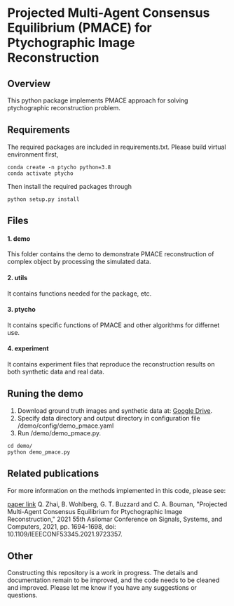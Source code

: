 # Projected Multi-Agent Consensus Equilibrium (PMACE) for Ptychographic Image Reconstruction

## Overview
This python package implements PMACE approach for solving ptychographic 
reconstruction problem. 

## Requirements
The required packages are included in requirements.txt. Please build virtual environment first,
```console
conda create -n ptycho python=3.8
conda activate ptycho
```
Then install the required packages through
```console
python setup.py install
```

## Files
#### 1. demo <br/>
This folder contains the demo to demonstrate PMACE reconstruction of complex object by processing the simulated data.
#### 2. utils <br/>
It contains functions needed for the package, etc. 
#### 3. ptycho <br/>
It contains specific functions of PMACE and other algorithms for differnet use. 
#### 4. experiment <br/>
It contains experiment files that reproduce the reconstruction results on both synthetic data and real data.


## Runing the demo
1. Download ground truth images and synthetic data at: [Google Drive](https://drive.google.com/drive/folders/1feA5LdkEjVJhqhyFRu7ErgqwKa9Nbkxp?usp=sharing).
2. Specify data directory and output directory in configuration file /demo/config/demo_pmace.yaml
3. Run /demo/demo_pmace.py.
```console
cd demo/
python demo_pmace.py
```

## Related publications
For more information on the methods implemented in this code, please see:

[paper link](https://ieeexplore.ieee.org/document/9723357)
Q. Zhai, B. Wohlberg, G. T. Buzzard and C. A. Bouman, "Projected Multi-Agent Consensus Equilibrium for Ptychographic Image Reconstruction," 2021 55th Asilomar Conference on Signals, Systems, and Computers, 2021, pp. 1694-1698, doi: 10.1109/IEEECONF53345.2021.9723357.

## Other
Constructing this repository is a work in progress. The details and documentation remain to be improved, and the code needs to be cleaned and improved. Please let me know if you have any suggestions or questions.

